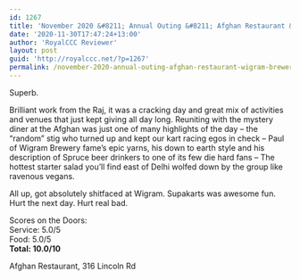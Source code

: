 ```yaml
---
id: 1267
title: 'November 2020 &#8211; Annual Outing &#8211; Afghan Restaurant &#038; Wigram Brewery'
date: '2020-11-30T17:47:24+13:00'
author: 'RoyalCCC Reviewer'
layout: post
guid: 'http://royalccc.net/?p=1267'
permalink: /november-2020-annual-outing-afghan-restaurant-wigram-brewery/
---
```


Superb.

Brilliant work from the Raj, it was a cracking day and great mix of activities and venues that just kept giving all day long. Reuniting with the mystery diner at the Afghan was just one of many highlights of the day – the “random” stig who turned up and kept our kart racing egos in check – Paul of Wigram Brewery fame’s epic yarns, his down to earth style and his description of Spruce beer drinkers to one of its few die hard fans – The hottest starter salad you’ll find east of Delhi wolfed down by the group like ravenous vegans.

<span data-sheets-formula-bar-text-style="font-size:13px;color:#000000;font-weight:normal;text-decoration:none;font-family:'Arial';font-style:normal;text-decoration-skip-ink:none;">All up, got absolutely shitfaced at Wigram. Supakarts was awesome fun. Hurt the next day. Hurt real bad.</span>

Scores on the Doors:  
Service: 5.0/5  
Food: 5.0/5  
**Total: 10.0/10**

Afghan Restaurant, 316 Lincoln Rd